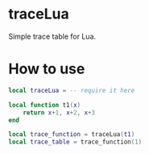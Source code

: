 # traceLua
Simple trace table for Lua.


# How to use
```lua
local traceLua = -- require it here

local function t1(x)
    return x+1, x+2, x+3
end

local trace_function = traceLua(t1)
local trace_table = trace_function(1)
```
